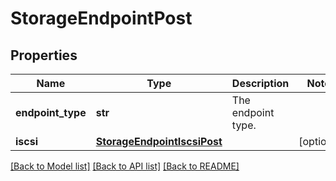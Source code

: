 # StorageEndpointPost

## Properties
Name | Type | Description | Notes
------------ | ------------- | ------------- | -------------
**endpoint_type** | **str** | The endpoint type. | 
**iscsi** | [**StorageEndpointIscsiPost**](StorageEndpointIscsiPost.md) |  | [optional] 

[[Back to Model list]](../README.md#documentation-for-models) [[Back to API list]](../README.md#documentation-for-api-endpoints) [[Back to README]](../README.md)

